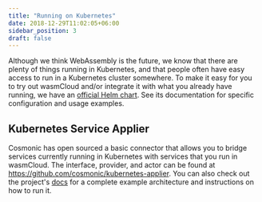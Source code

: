 ```yaml
---
title: "Running on Kubernetes"
date: 2018-12-29T11:02:05+06:00
sidebar_position: 3
draft: false
---
```


Although we think WebAssembly is the future, we know that there are plenty of things running in
Kubernetes, and that people often have easy access to run in a Kubernetes cluster somewhere. To make
it easy for you to try out wasmCloud and/or integrate it with what you already have running, we have
an [official Helm chart](https://github.com/wasmCloud/wasmcloud-otp/tree/main/wasmcloud_host/chart).
See its documentation for specific configuration and usage examples.

## Kubernetes Service Applier

Cosmonic has open sourced a basic connector that allows you to bridge services currently running in
Kubernetes with services that you run in wasmCloud. The interface, provider, and actor can be found
at https://github.com/cosmonic/kubernetes-applier. You can also check out the project's
[docs](https://github.com/cosmonic/kubernetes-applier/tree/main/service-applier#readme) for a
complete example architecture and instructions on how to run it.
